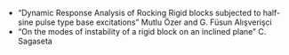 <!--- [https://caltecheerl.library.caltech.edu/186/](https://caltecheerl.library.caltech.edu/186/)-->
- “Dynamic Response Analysis of Rocking Rigid blocks subjected to half-sine pulse type base excitations” Mutlu Özer and G. Füsun Alışverişci
- “On the modes of instability of a rigid block on an inclined plane” C. Sagaseta

<!-- The commented link does not work. -->
